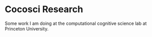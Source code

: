# Cocosci Research
Some work I am doing at the computational cognitive science lab at Princeton University.